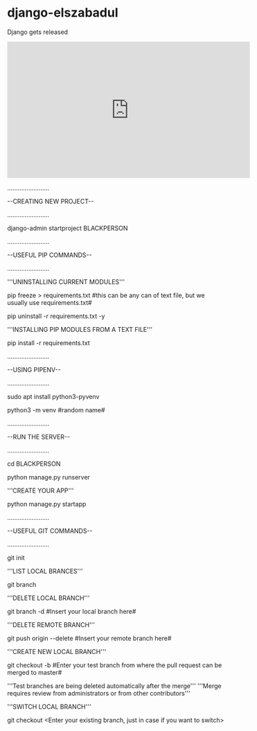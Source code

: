 # django-elszabadul
Django gets released


<iframe width="560" height="315" src="https://www.youtube.com/embed/videoseries?list=PL6gx4Cwl9DGBlmzzFcLgDhKTTfNLfX1IK" frameborder="0" allow="accelerometer; autoplay; encrypted-media; gyroscope; picture-in-picture" allowfullscreen></iframe>


........................

--CREATING NEW PROJECT--

........................


django-admin startproject BLACKPERSON

........................

--USEFUL PIP COMMANDS--

........................


'''UNINSTALLING CURRENT MODULES'''

pip freeze > requirements.txt #this can be any can of text file, but we usually use requirements.txt#

pip uninstall -r requirements.txt -y

'''INSTALLING PIP MODULES FROM A TEXT FILE'''

pip install -r requirements.txt

........................

--USING PIPENV--

........................

sudo apt install python3-pyvenv

python3 -m venv #random name#

........................

--RUN THE SERVER--

........................

cd BLACKPERSON

python manage.py runserver

'''CREATE YOUR APP'''

python manage.py startapp

........................

--USEFUL GIT COMMANDS--

........................

git init

'''LIST LOCAL BRANCES'''

git branch

'''DELETE LOCAL BRANCH'''

git branch -d #Insert your local branch here#

'''DELETE REMOTE BRANCH'''

git push origin --delete #Insert your remote branch here#

'''CREATE NEW LOCAL BRANCH'''

git checkout -b #Enter your test branch from where the pull request can be merged to master#

'''Test branches are being deleted automatically after the merge'''
'''Merge requires review from administrators or from other contributors'''

'''SWITCH LOCAL BRANCH'''

git checkout <Enter your existing branch, just in case if you want to switch>
